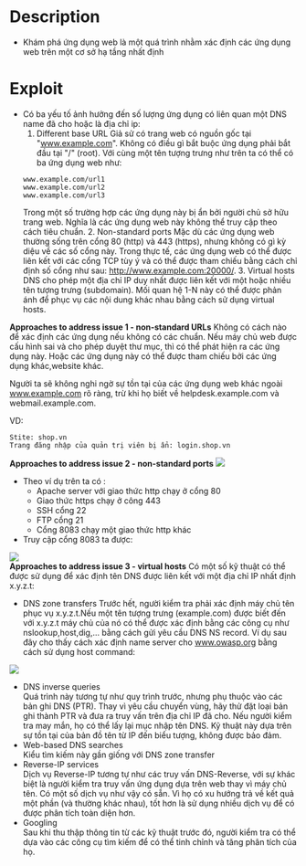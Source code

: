 # Description
- Khám phá ứng dụng web là một quá trình nhằm xác định các ứng dụng web trên một cơ sở hạ tầng nhất định
# Exploit
- Có ba yếu tố ảnh hưởng đến số lượng ứng dụng có liên quan một DNS name đã cho hoặc là địa chỉ ip:
    1. Different base URL
    Giả sử có trang web có nguồn gốc tại "www.example.com". Không có điều gì bắt buộc ứng dụng phải bắt đầu tại "/" (root).
    Với cùng một tên tượng trưng như trên ta có thể có ba ứng dụng web như:
    ```
    www.example.com/url1
    www.example.com/url2
    www.example.com/url3
    ```
    Trong một số trường hợp các ứng dụng này bị ẩn bởi người chủ sở hữu trang web. Nghĩa là các ứng dụng web này không thể truy cập theo cách tiêu chuẩn.
    2. Non-standard ports
    Mặc dù các ứng dụng web thường sống trên cổng 80 (http) và 443 (https), nhưng không có gì kỳ diệu về các số cổng này. Trong thực tế, các ứng dụng web có thể được liên kết với các cổng TCP tùy ý và có thể được tham chiếu bằng cách chỉ định số cổng như sau: http://www.example.com:20000/. 
    3. Virtual hosts 
    DNS cho phép một địa chỉ IP duy nhất được liên kết với một hoặc nhiều tên tượng trưng (subdomain).
    Mối quan hệ 1-N này có thể được phản ánh để phục vụ các nội dung khác nhau bằng cách sử dụng virtual hosts.  

**Approaches to address issue 1 - non-standard URLs**
Không có cách nào để xác định các ứng dụng nếu không có các chuẩn. Nếu máy chủ web được cấu hình sai và cho phép duyệt thư mục, thì có thể phát hiện ra các ứng dụng này. Hoặc các ứng dụng này có thể được tham chiếu bởi các ứng dụng khác,website khác.

Người ta sẽ không nghi ngờ sự tồn tại của các ứng dụng web khác ngoài www.example.com rõ ràng, trừ khi họ biết về helpdesk.example.com và webmail.example.com.

VD:
```
Stite: shop.vn
Trang đăng nhập của quản trị viên bị ẩn: login.shop.vn
```

**Approaches to address issue 2 - non-standard ports**
![](https://github.com/huyenlamchiton/owasp/blob/master/Information%20Gathering/image/004-1.png)  

- Theo ví dụ trên ta có :
    * Apache server với giao thức http chạy ở cổng 80
    * Giao thức https chạy ở công 443
    * SSH cổng 22
    * FTP cổng 21
    * Cổng 8083 chạy một giao thức http khác
- Truy cập cổng 8083 ta được:

![](https://github.com/huyenlamchiton/owasp/blob/master/Information%20Gathering/image/004-2.png)  
**Approaches to address issue 3 - virtual hosts**
Có một số kỹ thuật có thể được sử dụng để xác định tên DNS được liên kết với một địa chỉ IP nhất định x.y.z.t:  
- DNS zone transfers
Trước hết, người kiểm tra phải xác định máy chủ tên phục vụ x.y.z.t.Nếu một tên tượng trưng (example.com) được biết đến với x.y.z.t máy chủ của nó có thể được xác định bằng các công cụ như nslookup,host,dig,... bằng cách gửi yêu cầu DNS NS record.
Ví dụ sau đây cho thấy cách xác định name server cho www.owasp.org bằng cách sử dụng host command:  

![](https://github.com/huyenlamchiton/owasp/blob/master/Information%20Gathering/image/004-3.png)   

- DNS inverse queries  
Quá trình này tương tự như quy trình trước, nhưng phụ thuộc vào các bản ghi DNS (PTR). Thay vì yêu cầu chuyển vùng, hãy thử đặt loại bản ghi thành PTR và đưa ra truy vấn trên địa chỉ IP đã cho. Nếu người kiểm tra may mắn, họ có thể lấy lại mục nhập tên DNS. Kỹ thuật này dựa trên sự tồn tại của bản đồ tên từ IP đến biểu tượng, không được bảo đảm.  
- Web-based DNS searches  
Kiểu tìm kiếm này gần giống với DNS zone transfer
- Reverse-IP services  
Dịch vụ Reverse-IP tương tự như các truy vấn DNS-Reverse, với sự khác biệt là người kiểm tra truy vấn ứng dụng dựa trên web thay vì máy chủ tên. Có một số dịch vụ như vậy có sẵn. Vì họ có xu hướng trả về kết quả một phần (và thường khác nhau), tốt hơn là sử dụng nhiều dịch vụ để có được phân tích toàn diện hơn.
- Googling  
Sau khi thu thập thông tin từ các kỹ thuật trước đó, người kiểm tra có thể dựa vào các công cụ tìm kiếm để có thể tinh chỉnh và tăng phân tích của họ.
